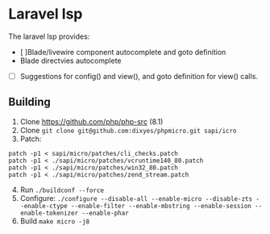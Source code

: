 # Laravel lsp

The laravel lsp provides:

- [ ]Blade/livewire component autocomplete and goto definition
- Blade directvies autocomplete
- [ ] Suggestions for config() and view(), and goto definition for view() calls.


## Building

1. Clone https://github.com/php/php-src (8.1)
2. Clone `git clone git@github.com:dixyes/phpmicro.git sapi/icro`
3. Patch:
```
patch -p1 < sapi/micro/patches/cli_checks.patch
patch -p1 < ./sapi/micro/patches/vcruntime140_80.patch
patch -p1 < ./sapi/micro/patches/win32_80.patch
patch -p1 < ./sapi/micro/patches/zend_stream.patch
```
4. Run `./buildconf --force`
4. Configure: `./configure --disable-all --enable-micro --disable-zts --enable-ctype --enable-filter --enable-mbstring --enable-session --enable-tokenizer --enable-phar`
5. Build `make micro -j8`
